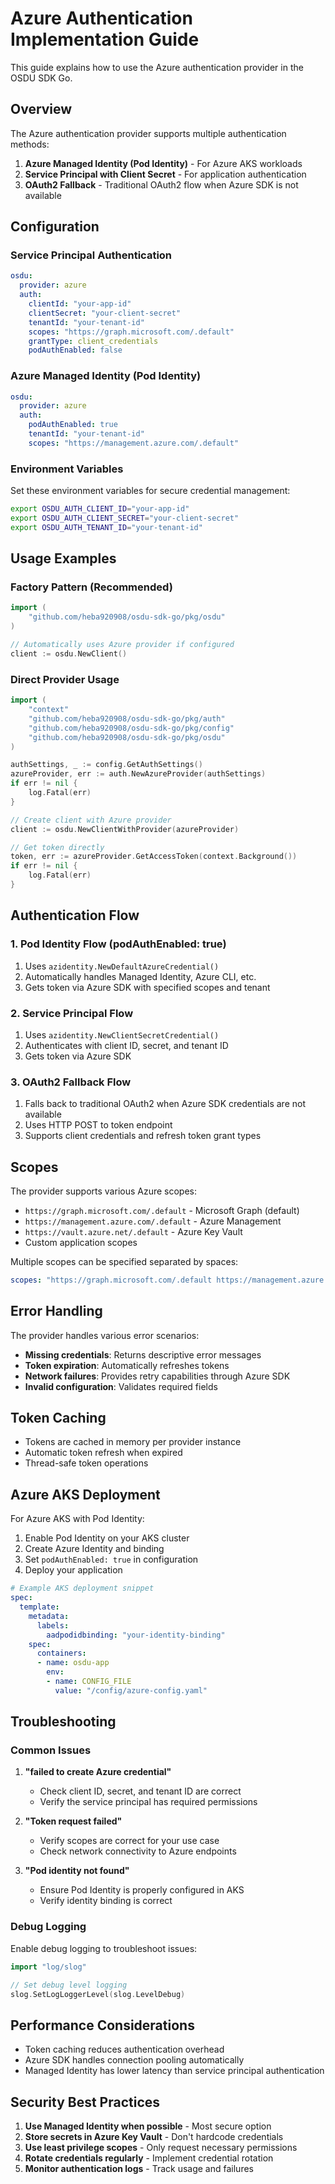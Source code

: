 # Azure Authentication Implementation Guide

This guide explains how to use the Azure authentication provider in the OSDU SDK Go.

## Overview

The Azure authentication provider supports multiple authentication methods:

1. **Azure Managed Identity (Pod Identity)** - For Azure AKS workloads
2. **Service Principal with Client Secret** - For application authentication
3. **OAuth2 Fallback** - Traditional OAuth2 flow when Azure SDK is not available

## Configuration

### Service Principal Authentication

```yaml
osdu:
  provider: azure
  auth:
    clientId: "your-app-id"
    clientSecret: "your-client-secret"
    tenantId: "your-tenant-id"
    scopes: "https://graph.microsoft.com/.default"
    grantType: client_credentials
    podAuthEnabled: false
```

### Azure Managed Identity (Pod Identity)

```yaml
osdu:
  provider: azure
  auth:
    podAuthEnabled: true
    tenantId: "your-tenant-id"
    scopes: "https://management.azure.com/.default"
```

### Environment Variables

Set these environment variables for secure credential management:

```bash
export OSDU_AUTH_CLIENT_ID="your-app-id"
export OSDU_AUTH_CLIENT_SECRET="your-client-secret"
export OSDU_AUTH_TENANT_ID="your-tenant-id"
```

## Usage Examples

### Factory Pattern (Recommended)

```go
import (
    "github.com/heba920908/osdu-sdk-go/pkg/osdu"
)

// Automatically uses Azure provider if configured
client := osdu.NewClient()
```

### Direct Provider Usage

```go
import (
    "context"
    "github.com/heba920908/osdu-sdk-go/pkg/auth"
    "github.com/heba920908/osdu-sdk-go/pkg/config"
    "github.com/heba920908/osdu-sdk-go/pkg/osdu"
)

authSettings, _ := config.GetAuthSettings()
azureProvider, err := auth.NewAzureProvider(authSettings)
if err != nil {
    log.Fatal(err)
}

// Create client with Azure provider
client := osdu.NewClientWithProvider(azureProvider)

// Get token directly
token, err := azureProvider.GetAccessToken(context.Background())
if err != nil {
    log.Fatal(err)
}
```

## Authentication Flow

### 1. Pod Identity Flow (podAuthEnabled: true)

1. Uses `azidentity.NewDefaultAzureCredential()`
2. Automatically handles Managed Identity, Azure CLI, etc.
3. Gets token via Azure SDK with specified scopes and tenant

### 2. Service Principal Flow

1. Uses `azidentity.NewClientSecretCredential()` 
2. Authenticates with client ID, secret, and tenant ID
3. Gets token via Azure SDK

### 3. OAuth2 Fallback Flow

1. Falls back to traditional OAuth2 when Azure SDK credentials are not available
2. Uses HTTP POST to token endpoint
3. Supports client credentials and refresh token grant types

## Scopes

The provider supports various Azure scopes:

- `https://graph.microsoft.com/.default` - Microsoft Graph (default)
- `https://management.azure.com/.default` - Azure Management
- `https://vault.azure.net/.default` - Azure Key Vault
- Custom application scopes

Multiple scopes can be specified separated by spaces:
```yaml
scopes: "https://graph.microsoft.com/.default https://management.azure.com/.default"
```

## Error Handling

The provider handles various error scenarios:

- **Missing credentials**: Returns descriptive error messages
- **Token expiration**: Automatically refreshes tokens
- **Network failures**: Provides retry capabilities through Azure SDK
- **Invalid configuration**: Validates required fields

## Token Caching

- Tokens are cached in memory per provider instance
- Automatic token refresh when expired
- Thread-safe token operations

## Azure AKS Deployment

For Azure AKS with Pod Identity:

1. Enable Pod Identity on your AKS cluster
2. Create Azure Identity and binding
3. Set `podAuthEnabled: true` in configuration
4. Deploy your application

```yaml
# Example AKS deployment snippet
spec:
  template:
    metadata:
      labels:
        aadpodidbinding: "your-identity-binding"
    spec:
      containers:
      - name: osdu-app
        env:
        - name: CONFIG_FILE
          value: "/config/azure-config.yaml"
```

## Troubleshooting

### Common Issues

1. **"failed to create Azure credential"**
   - Check client ID, secret, and tenant ID are correct
   - Verify the service principal has required permissions

2. **"Token request failed"**
   - Verify scopes are correct for your use case
   - Check network connectivity to Azure endpoints

3. **"Pod identity not found"**
   - Ensure Pod Identity is properly configured in AKS
   - Verify identity binding is correct

### Debug Logging

Enable debug logging to troubleshoot issues:

```go
import "log/slog"

// Set debug level logging
slog.SetLogLoggerLevel(slog.LevelDebug)
```

## Performance Considerations

- Token caching reduces authentication overhead
- Azure SDK handles connection pooling automatically
- Managed Identity has lower latency than service principal authentication

## Security Best Practices

1. **Use Managed Identity when possible** - Most secure option
2. **Store secrets in Azure Key Vault** - Don't hardcode credentials
3. **Use least privilege scopes** - Only request necessary permissions
4. **Rotate credentials regularly** - Implement credential rotation
5. **Monitor authentication logs** - Track usage and failures
